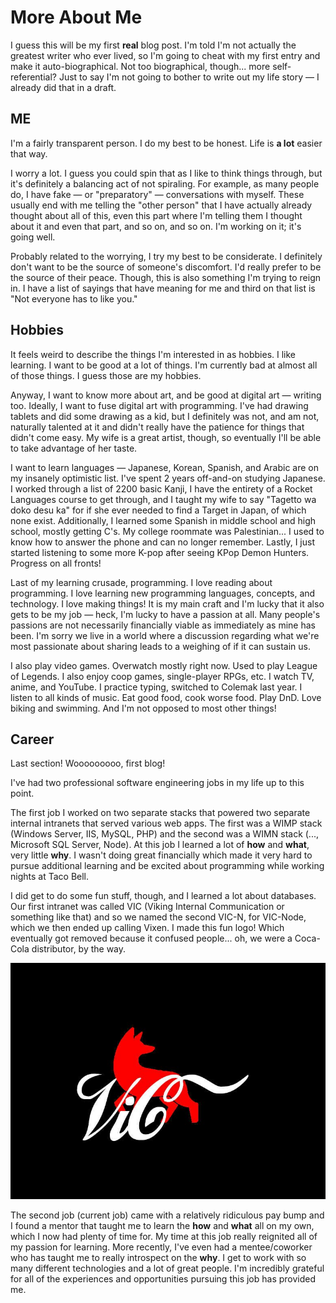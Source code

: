 <!--
title: More About Me 
desc: Just some additional information about me if you want it
date: 2025-10-04
-->
# More About Me
I guess this will be my first **real** blog post. I'm told I'm not actually the greatest writer who ever lived, so I'm going to cheat with my first entry and make it auto-biographical. Not too biographical, though... more self-referential? Just to say I'm not going to bother to write out my life story — I already did that in a draft.

## ME
I'm a fairly transparent person. I do my best to be honest. Life is **a lot** easier that way.

I worry a lot. I guess you could spin that as I like to think things through, but it's definitely a balancing act of not spiraling. For example, as many people do, I have fake — or "preparatory" — conversations with myself. These usually end with me telling the "other person" that I have actually already thought about all of this, even this part where I'm telling them I thought about it and even that part, and so on, and so on. I'm working on it; it's going well.

Probably related to the worrying, I try my best to be considerate. I definitely don't want to be the source of someone's discomfort. I'd really prefer to be the source of their peace. Though, this is also something I'm trying to reign in. I have a list of sayings that have meaning for me and third on that list is "Not everyone has to like you."

## Hobbies
It feels weird to describe the things I'm interested in as hobbies. I like learning. I want to be good at a lot of things. I'm currently bad at almost all of those things. I guess those are my hobbies.

Anyway, I want to know more about art, and be good at digital art — writing too. Ideally, I want to fuse digital art with programming. I've had drawing tablets and did some drawing as a kid, but I definitely was not, and am not, naturally talented at it and didn't really have the patience for things that didn't come easy. My wife is a great artist, though, so eventually I'll be able to take advantage of her taste.

I want to learn languages — Japanese, Korean, Spanish, and Arabic are on my insanely optimistic list. I've spent 2 years off-and-on studying Japanese. I worked through a list of 2200 basic Kanji, I have the entirety of a Rocket Languages course to get through, and I taught my wife to say "Tagetto wa doko desu ka" for if she ever needed to find a Target in Japan, of which none exist. Additionally, I learned some Spanish in middle school and high school, mostly getting C's. My college roommate was Palestinian... I used to know how to answer the phone and can no longer remember. Lastly, I just started listening to some more K-pop after seeing KPop Demon Hunters. Progress on all fronts!

Last of my learning crusade, programming. I love reading about programming. I love learning new programming languages, concepts, and technology. I love making things! It is my main craft and I'm lucky that it also gets to be my job — heck, I'm lucky to have a passion at all. Many people's passions are not necessarily financially viable as immediately as mine has been. I'm sorry we live in a world where a discussion regarding what we're most passionate about sharing leads to a weighing of if it can sustain us.

I also play video games. Overwatch mostly right now. Used to play League of Legends. I also enjoy coop games, single-player RPGs, etc. I watch TV, anime, and YouTube. I practice typing, switched to Colemak last year. I listen to all kinds of music. Eat good food, cook worse food. Play DnD. Love biking and swimming. And I'm not opposed to most other things!

## Career
Last section! Wooooooooo, first blog!

I've had two professional software engineering jobs in my life up to this point.

The first job I worked on two separate stacks that powered two separate internal intranets that served various web apps. The first was a WIMP stack (Windows Server, IIS, MySQL, PHP) and the second was a WIMN stack (..., Microsoft SQL Server, Node). At this job I learned a lot of **how** and **what**, very little **why**. I wasn't doing great financially which made it very hard to pursue additional learning and be excited about programming while working nights at Taco Bell.

I did get to do some fun stuff, though, and I learned a lot about databases. Our first intranet was called VIC (Viking Internal Communication or something like that) and so we named the second VIC-N, for VIC-Node, which we then ended up calling Vixen. I made this fun logo! Which eventually got removed because it confused people... oh, we were a Coca-Cola distributor, by the way.

![Vixen Logo](../images/vixen-logo.jpg)

The second job (current job) came with a relatively ridiculous pay bump and I found a mentor that taught me to learn the **how** and **what** all on my own, which I now had plenty of time for. My time at this job really reignited all of my passion for learning. More recently, I've even had a mentee/coworker who has taught me to really introspect on the **why**. I get to work with so many different technologies and a lot of great people. I'm incredibly grateful for all of the experiences and opportunities pursuing this job has provided me.
